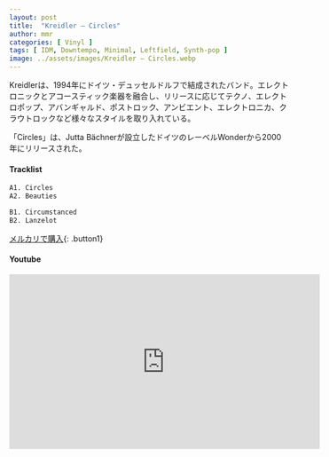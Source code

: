 ```yaml
---
layout: post
title:  "Kreidler – Circles"
author: mmr
categories: [ Vinyl ]
tags: [ IDM, Downtempo, Minimal, Leftfield, Synth-pop ]
image: ../assets/images/Kreidler – Circles.webp
---
```


Kreidlerは、1994年にドイツ・デュッセルドルフで結成されたバンド。エレクトロニックとアコースティック楽器を融合し、リリースに応じてテクノ、エレクトロポップ、アバンギャルド、ポストロック、アンビエント、エレクトロニカ、クラウトロックなど様々なスタイルを取り入れている。

「Circles」は、Jutta Bächnerが設立したドイツのレーベルWonderから2000年にリリースされた。

#### Tracklist
```md
A1. Circles
A2. Beauties

B1. Circumstanced
B2. Lanzelot
```

[メルカリで購入](https://jp.mercari.com/item/m40999909018?afid=6142608987){: .button1}

#### Youtube
<iframe width="560" height="315" src="https://www.youtube.com/embed/3dWZz6l4dTE?si=5Uco5E0QMO3fRZmG" title="YouTube video player" frameborder="0" allow="accelerometer; autoplay; clipboard-write; encrypted-media; gyroscope; picture-in-picture; web-share" referrerpolicy="strict-origin-when-cross-origin" allowfullscreen></iframe>